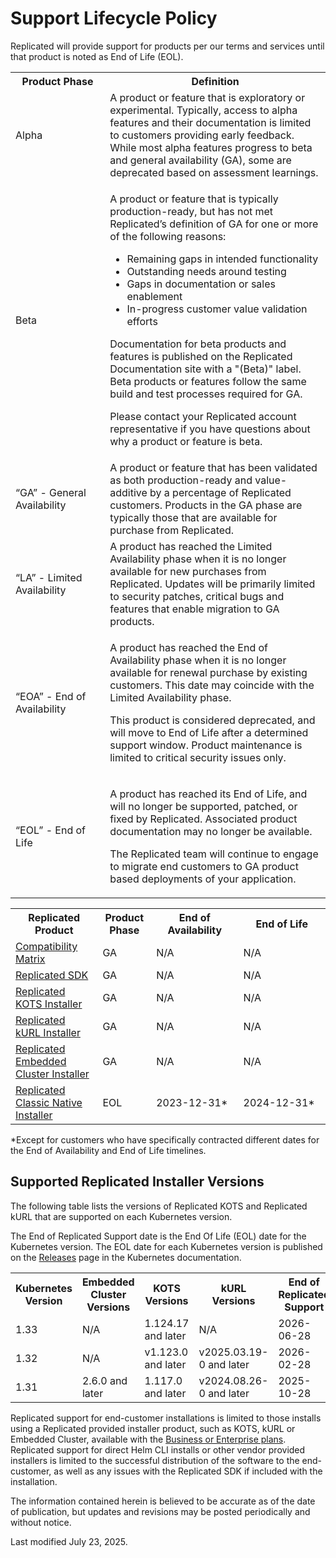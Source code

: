 # Support Lifecycle Policy

Replicated will provide support for products per our terms and services until that product is noted as End of Life (EOL).

<table>
  <tr>
    <th width="30%">Product Phase</th>
    <th width="70%">Definition</th>
  </tr>
  <tr>
    <td>Alpha</td>
    <td>A product or feature that is exploratory or experimental. Typically, access to alpha features and their documentation is limited to customers providing early feedback. While most alpha features progress to beta and general availability (GA), some are deprecated based on assessment learnings.</td>
  </tr>
  <tr>
    <td>Beta</td>
    <td><p>A product or feature that is typically production-ready, but has not met Replicated’s definition of GA for one or more of the following reasons:</p><ul><li>Remaining gaps in intended functionality</li><li>Outstanding needs around testing</li><li>Gaps in documentation or sales enablement</li><li>In-progress customer value validation efforts</li></ul><p>Documentation for beta products and features is published on the Replicated Documentation site with a "(Beta)" label. Beta products or features follow the same build and test processes required for GA.</p><p>Please contact your Replicated account representative if you have questions about why a product or feature is beta.</p></td>
  </tr>
  <tr>
    <td>“GA” - General Availability</td>
    <td>A product or feature that has been validated as both production-ready and value-additive by a percentage of Replicated customers. Products in the GA phase are typically those that are available for purchase from Replicated.</td>
  </tr>
  <tr>
    <td>“LA” - Limited Availability</td>
    <td>A product has reached the Limited Availability phase when it is no longer available for new purchases from Replicated. Updates will be primarily limited to security patches, critical bugs and features that enable migration to GA products.</td>
  </tr>
  <tr>
    <td>“EOA” - End of Availability</td>
    <td><p>A product has reached the End of Availability phase when it is no longer available for renewal purchase by existing customers. This date may coincide with the Limited Availability phase.</p><p>This product is considered deprecated, and will move to End of Life after a determined support window. Product maintenance is limited to critical security issues only.</p></td>
  </tr>
  <tr>
    <td>“EOL” - End of Life</td>
    <td><p>A product has reached its End of Life, and will no longer be supported, patched, or fixed by Replicated. Associated product documentation may no longer be available.</p><p>The Replicated team will continue to engage to migrate end customers to GA product based deployments of your application.</p></td>
  </tr>
</table>

<table>
  <tr>
    <th width="25%">Replicated Product</th>
    <th width="15%">Product Phase</th>
    <th width="25%">End of Availability</th>
    <th width="25%">End of Life</th>
  </tr>
  <tr>
    <td><a href="/vendor/testing-about">Compatibility Matrix</a></td>
    <td>GA</td>
    <td>N/A</td>
    <td>N/A</td>
  </tr>
  <tr>
    <td><a href="/vendor/replicated-sdk-overview">Replicated SDK</a></td>
    <td>GA</td>
    <td>N/A</td>
    <td>N/A</td>
  </tr>
  <tr>
    <td><a href="/intro-kots">Replicated KOTS Installer</a></td>
    <td>GA</td>
    <td>N/A</td>
    <td>N/A</td>
  </tr>
    <tr>
    <td><a href="/vendor/kurl-about">Replicated kURL Installer</a></td>
    <td>GA</td>
    <td>N/A</td>
    <td>N/A</td>
  </tr>
  <tr>
    <td><a href="/vendor/embedded-overview">Replicated Embedded Cluster Installer</a></td>
    <td>GA</td>
    <td>N/A</td>
    <td>N/A</td>
  </tr>
  <tr>
    <td><a href="https://help.replicated.com/docs/native/getting-started/overview/">Replicated Classic Native Installer</a></td>
    <td>EOL</td>
    <td>2023-12-31&#42;</td>
    <td>2024-12-31&#42;</td>
  </tr>
</table>

&#42;Except for customers who have specifically contracted different dates for the End of Availability and End of Life timelines.  

## Supported Replicated Installer Versions

The following table lists the versions of Replicated KOTS and Replicated kURL that are supported on each Kubernetes version.

The End of Replicated Support date is the End Of Life (EOL) date for the Kubernetes version. The EOL date for each Kubernetes version is published on the [Releases](https://kubernetes.io/releases/) page in the Kubernetes documentation. 

<table>
  <tr>
    <th>Kubernetes Version</th>
    <th>Embedded Cluster Versions</th>
    <th>KOTS Versions</th>
    <th>kURL Versions</th>
    <th>End of Replicated Support</th>
  </tr>
  <tr>
    <td>1.33</td>
    <td>N/A</td>
    <td>1.124.17 and later</td>
    <td>N/A</td>
    <td>2026-06-28</td>
  </tr>
  <tr>
    <td>1.32</td>
    <td>N/A</td>
    <td>v1.123.0 and later</td>
    <td>v2025.03.19-0 and later</td>
    <td>2026-02-28</td>
  </tr>
  <tr>
    <td>1.31</td>
    <td>2.6.0 and later</td>
    <td>1.117.0 and later</td>
    <td>v2024.08.26-0 and later</td>
    <td>2025-10-28</td>
  </tr>
</table>

Replicated support for end-customer installations is limited to those installs using a Replicated provided installer product, such as KOTS, kURL or Embedded Cluster, available with the [Business or Enterprise plans](https://www.replicated.com/pricing). Replicated support for direct Helm CLI installs or other vendor provided installers is limited to the successful distribution of the software to the end-customer, as well as any issues with the Replicated SDK if included with the installation. 


The information contained herein is believed to be accurate as of the date of publication, but updates and revisions may be posted periodically and without notice.

Last modified July 23, 2025.
